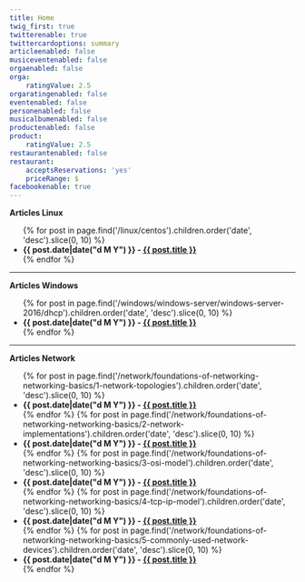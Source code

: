 ```yaml
---
title: Home
twig_first: true
twitterenable: true
twittercardoptions: summary
articleenabled: false
musiceventenabled: false
orgaenabled: false
orga:
    ratingValue: 2.5
orgaratingenabled: false
eventenabled: false
personenabled: false
musicalbumenabled: false
productenabled: false
product:
    ratingValue: 2.5
restaurantenabled: false
restaurant:
    acceptsReservations: 'yes'
    priceRange: $
facebookenable: true
---
```


<div>
<b-panel collapsible>
    <strong slot="header">Articles Linux</strong>
    <div class="content">
					<ul>
					{% for post in page.find('/linux/centos').children.order('date', 'desc').slice(0, 10) %}
							<li class="post-item">
							<strong>{{ post.date|date("d M Y") }} - <a href="{{ post.url }}">{{ post.title }}</a></strong>
							</li>
					{% endfor %}
					</ul>
    </div>
</b-panel>
</div>

---

<div>
<b-panel collapsible>
    <strong slot="header">Articles Windows</strong>
    <div class="content">
					<ul>
					{% for post in page.find('/windows/windows-server/windows-server-2016/dhcp').children.order('date', 'desc').slice(0, 10) %}
							<li class="post-item">
							<strong>{{ post.date|date("d M Y") }} - <a href="{{ post.url }}">{{ post.title }}</a></strong>
							</li>
					{% endfor %}
					</ul>
    </div>
</b-panel>
</div>

---

<div>
<b-panel collapsible>
    <strong slot="header">Articles Network</strong>
    <div class="content">
					<ul>
					{% for post in page.find('/network/foundations-of-networking-networking-basics/1-network-topologies').children.order('date', 'desc').slice(0, 10) %}
							<li class="post-item">
							<strong>{{ post.date|date("d M Y") }} - <a href="{{ post.url }}">{{ post.title }}</a></strong>
							</li>
					{% endfor %}
					{% for post in page.find('/network/foundations-of-networking-networking-basics/2-network-implementations').children.order('date', 'desc').slice(0, 10) %}
							<li class="post-item">
							<strong>{{ post.date|date("d M Y") }} - <a href="{{ post.url }}">{{ post.title }}</a></strong>
							</li>
					{% endfor %}
					{% for post in page.find('/network/foundations-of-networking-networking-basics/3-osi-model').children.order('date', 'desc').slice(0, 10) %}
							<li class="post-item">
							<strong>{{ post.date|date("d M Y") }} - <a href="{{ post.url }}">{{ post.title }}</a></strong>
							</li>
					{% endfor %}
					{% for post in page.find('/network/foundations-of-networking-networking-basics/4-tcp-ip-model').children.order('date', 'desc').slice(0, 10) %}
							<li class="post-item">
							<strong>{{ post.date|date("d M Y") }} - <a href="{{ post.url }}">{{ post.title }}</a></strong>
							</li>
					{% endfor %}
					{% for post in page.find('/network/foundations-of-networking-networking-basics/5-commonly-used-network-devices').children.order('date', 'desc').slice(0, 10) %}
							<li class="post-item">
							<strong>{{ post.date|date("d M Y") }} - <a href="{{ post.url }}">{{ post.title }}</a></strong>
							</li>
					{% endfor %}
					</ul>
    </div>
</b-panel>
</div>

<!--    --------------------------------------------------------------------------                           --> 
